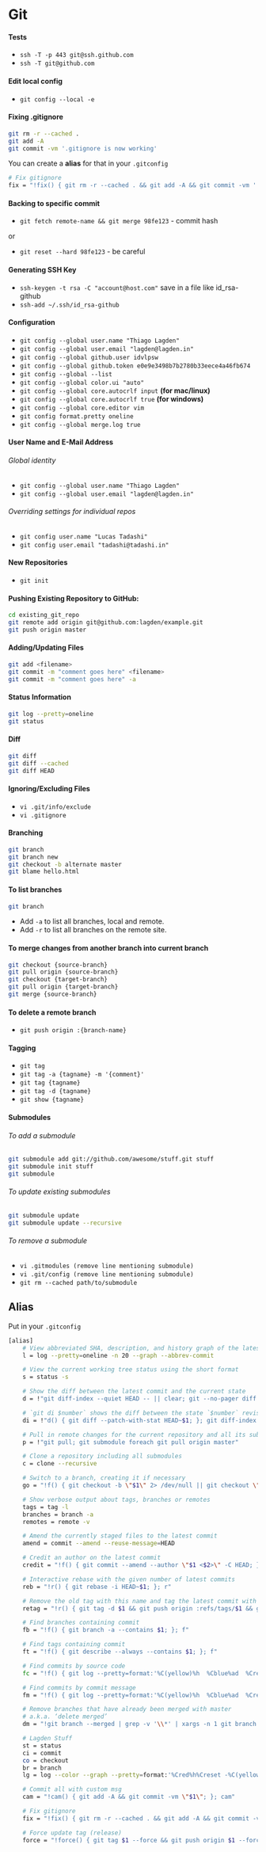 # Git

#### Tests

- `ssh -T -p 443 git@ssh.github.com`
- `ssh -T git@github.com`

#### Edit local config

- `git config --local -e`

#### Fixing .gitignore

```sh
git rm -r --cached .
git add -A
git commit -vm '.gitignore is now working'
```

You can create a **alias** for that in your `.gitconfig`

```sh
# Fix gitignore
fix = "!fix() { git rm -r --cached . && git add -A && git commit -vm '.gitignore is now working'; }; fix"
```

#### Backing to specific commit

 - `git fetch remote-name && git merge 98fe123` - commit hash

or

 - `git reset --hard 98fe123` - be careful

#### Generating SSH Key

- `ssh-keygen -t rsa -C "account@host.com"` save in a file like id_rsa-github
- `ssh-add ~/.ssh/id_rsa-github`

#### Configuration

- `git config --global user.name "Thiago Lagden"`
- `git config --global user.email "lagden@lagden.in"`
- `git config --global github.user idvlpsw`
- `git config --global github.token e0e9e3498b7b2780b33eece4a46fb674`
- `git config --global --list`
- `git config --global color.ui "auto"`
- `git config --global core.autocrlf input` **(for mac/linux)**
- `git config --global core.autocrlf true` **(for windows)**
- `git config --global core.editor vim`
- `git config format.pretty oneline`
- `git config --global merge.log true`

#### User Name and E-Mail Address

###### Global identity

- `git config --global user.name "Thiago Lagden"`
- `git config --global user.email "lagden@lagden.in"`

###### Overriding settings for individual repos

- `git config user.name "Lucas Tadashi"`
- `git config user.email "tadashi@tadashi.in"`

#### New Repositories

- `git init`

#### Pushing Existing Repository to GitHub:

```sh
cd existing_git_repo
git remote add origin git@github.com:lagden/example.git
git push origin master
```

#### Adding/Updating Files

```sh
git add <filename>
git commit -m "comment goes here" <filename>
git commit -m "comment goes here" -a
```

#### Status Information

```sh
git log --pretty=oneline
git status
```

#### Diff

```sh
git diff
git diff --cached
git diff HEAD
```

#### Ignoring/Excluding Files

- `vi .git/info/exclude`
- `vi .gitignore`

#### Branching

```sh
git branch
git branch new
git checkout -b alternate master
git blame hello.html
```

#### To list branches

```sh
git branch
```

- Add `-a` to list all branches, local and remote.
- Add `-r` to list all branches on the remote site.

#### To merge changes from another branch into current branch

```sh
git checkout {source-branch}
git pull origin {source-branch}
git checkout {target-branch}
git pull origin {target-branch}
git merge {source-branch}
```

#### To delete a remote branch

- `git push origin :{branch-name}`

#### Tagging

- `git tag`
- `git tag -a {tagname} -m '{comment}'`
- `git tag {tagname}`
- `git tag -d {tagname}`
- `git show {tagname}`

#### Submodules

###### To add a submodule

```sh
git submodule add git://github.com/awesome/stuff.git stuff
git submodule init stuff
git submodule
```

###### To update existing submodules

```sh
git submodule update
git submodule update --recursive
```

###### To remove a submodule

- `vi .gitmodules (remove line mentioning submodule)`
- `vi .git/config (remove line mentioning submodule)`
- `git rm --cached path/to/submodule`

## Alias

Put in your `.gitconfig`

```sh
[alias]
	# View abbreviated SHA, description, and history graph of the latest 20 commits
	l = log --pretty=oneline -n 20 --graph --abbrev-commit

	# View the current working tree status using the short format
	s = status -s

	# Show the diff between the latest commit and the current state
	d = !"git diff-index --quiet HEAD -- || clear; git --no-pager diff --patch-with-stat"

	# `git di $number` shows the diff between the state `$number` revisions ago and the current state
	di = !"d() { git diff --patch-with-stat HEAD~$1; }; git diff-index --quiet HEAD -- || clear; d"

	# Pull in remote changes for the current repository and all its submodules
	p = !"git pull; git submodule foreach git pull origin master"

	# Clone a repository including all submodules
	c = clone --recursive

	# Switch to a branch, creating it if necessary
	go = "!f() { git checkout -b \"$1\" 2> /dev/null || git checkout \"$1\"; }; f"

	# Show verbose output about tags, branches or remotes
	tags = tag -l
	branches = branch -a
	remotes = remote -v

	# Amend the currently staged files to the latest commit
	amend = commit --amend --reuse-message=HEAD

	# Credit an author on the latest commit
	credit = "!f() { git commit --amend --author \"$1 <$2>\" -C HEAD; }; f"

	# Interactive rebase with the given number of latest commits
	reb = "!r() { git rebase -i HEAD~$1; }; r"

	# Remove the old tag with this name and tag the latest commit with it.
	retag = "!r() { git tag -d $1 && git push origin :refs/tags/$1 && git tag $1; }; r"

	# Find branches containing commit
	fb = "!f() { git branch -a --contains $1; }; f"

	# Find tags containing commit
	ft = "!f() { git describe --always --contains $1; }; f"

	# Find commits by source code
	fc = "!f() { git log --pretty=format:'%C(yellow)%h  %Cblue%ad  %Creset%s%Cgreen  [%cn] %Cred%d' --decorate --date=short -S$1; }; f"

	# Find commits by commit message
	fm = "!f() { git log --pretty=format:'%C(yellow)%h  %Cblue%ad  %Creset%s%Cgreen  [%cn] %Cred%d' --decorate --date=short --grep=$1; }; f"

	# Remove branches that have already been merged with master
	# a.k.a. ‘delete merged’
	dm = "!git branch --merged | grep -v '\\*' | xargs -n 1 git branch -d"

	# Lagden Stuff
	st = status
	ci = commit
	co = checkout
	br = branch
	lg = log --color --graph --pretty=format:'%Cred%h%Creset -%C(yellow)%d%Creset %s %Cgreen(%cr) %C(bold blue)<%an>%Creset' --abbrev-commit

	# Commit all with custom msg
	cam = "!cam() { git add -A && git commit -vm \"$1\"; }; cam"

	# Fix gitignore
	fix = "!fix() { git rm -r --cached . && git add -A && git commit -vm '.gitignore is now working'; }; fix"

	# Force update tag (release)
	force = "!force() { git tag $1 --force && git push origin $1 --force; }; force"
```
